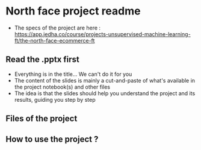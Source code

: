 # North face project readme

* The specs of the project are here : https://app.jedha.co/course/projects-unsupervised-machine-learning-ft/the-north-face-ecommerce-ft

## Read the .pptx first
* Everything is in the title... We can't do it for you
* The content of the slides is mainly a cut-and-paste of what's available in the project notebook(s) and other files
* The idea is that the slides should help you understand the project and its results, guiding you step by step


## Files of the project

## How to use the project ?
